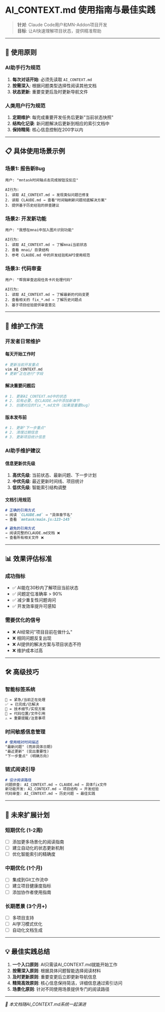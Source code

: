 # AI_CONTEXT.md 使用指南与最佳实践

> **针对**: Claude Code用户和MN-Addon项目开发  
> **目标**: 让AI快速理解项目状态，提供精准帮助

---

## 🎯 **使用原则**

### **AI助手行为规范**
1. **每次对话开始**: 必须先读取 `AI_CONTEXT.md`
2. **按需深入**: 根据问题类型选择性阅读其他文档
3. **状态更新**: 重要变更后及时更新导航文件

### **人类用户行为规范**
1. **定期维护**: 每完成重要开发任务后更新"当前状态快照"
2. **结构化记录**: 新问题解决后更新到相应的索引文档中
3. **保持精简**: 核心信息控制在200字以内

---

## 📋 **具体使用场景示例**

### **场景1: 报告新Bug**
```
用户: "mntask时间轴点击完成按钮没反应"

AI行为:
1. 读取 AI_CONTEXT.md → 发现类似问题已修复
2. 读取 CLAUDE.md → 查看"时间轴刷新问题彻底解决方案"
3. 提供基于历史经验的排查建议
```

### **场景2: 开发新功能**
```
用户: "我想在mnai中加入图片识别功能"

AI行为:
1. 读取 AI_CONTEXT.md → 了解mnai当前状态
2. 查看 mnai/ 目录结构
3. 参考 CLAUDE.md 中的开发经验和API使用规范
```

### **场景3: 代码审查**
```
用户: "帮我审查这段任务卡片处理代码"

AI行为:
1. 读取 AI_CONTEXT.md → 了解最新的代码变更
2. 查看相关的 fix_*.md → 了解历史问题点
3. 基于项目经验提供审查意见
```

---

## 🔄 **维护工作流**

### **开发者日常维护**

#### **每天开始工作时**
```bash
# 更新当前开发重点
vim AI_CONTEXT.md
# 更新"正在进行"字段
```

#### **解决重要问题后**
```bash
# 1. 更新AI_CONTEXT.md中的状态
# 2. 如有必要，在CLAUDE.md中添加新章节
# 3. 创建对应的fix_*.md文件（如果是重要bug）
```

#### **版本发布前**
```bash
# 1. 更新"下一步重点"
# 2. 清理过期信息
# 3. 更新项目统计信息
```

### **AI助手维护建议**

#### **信息更新优先级**
1. **高优先级**: 当前状态、最新问题、下一步计划
2. **中优先级**: 最近更新时间线、项目统计
3. **低优先级**: 智能索引结构调整

#### **文档引用规范**
```markdown
# 正确的引用方式
→ 阅读 `CLAUDE.md` → "具体章节名"
→ 查看 `mntask/main.js:123-145`

# 避免的引用方式
→ 阅读完整的CLAUDE.md文档 ❌
→ 查看所有相关文件 ❌
```

---

## 📊 **效果评估标准**

### **成功指标**
- ✅ AI能在30秒内了解项目当前状态
- ✅ 问题定位准确率 > 90%
- ✅ 减少重复性问题询问
- ✅ 开发效率提升可感知

### **需要优化的信号**
- ❌ AI经常问"项目目前在做什么"
- ❌ 相同问题反复出现
- ❌ AI提供的解决方案与项目状态不符
- ❌ 维护成本过高

---

## 🛠️ **高级技巧**

### **智能标签系统**
```markdown
🚨 = 紧急/当前正在处理
✅ = 已完成/已解决  
🔧 = 技术细节/实现方案
📍 = 代码位置/文件引用
⚠️ = 重要提醒/注意事项
```

### **时间敏感信息管理**
```markdown
# 使用相对时间描述
"最新问题" (而非具体日期)
"最近更新" (突出重要性)
"下一步重点" (明确方向)
```

### **链式阅读引导**
```markdown
# 设计阅读路径
问题排查: AI_CONTEXT.md → CLAUDE.md → 具体fix文件
新功能开发: AI_CONTEXT.md → 项目结构 → 开发经验
代码审查: AI_CONTEXT.md → 历史问题 → 最佳实践
```

---

## 🔮 **未来扩展计划**

### **短期优化 (1-2周)**
- [ ] 添加更多场景化的阅读指南
- [ ] 建立自动化的状态更新机制
- [ ] 优化智能索引的精确度

### **中期优化 (1个月)**
- [ ] 集成到Git工作流中
- [ ] 建立项目健康度指标
- [ ] 添加协作者使用指南

### **长期愿景 (3个月+)**
- [ ] 多项目支持
- [ ] AI学习模式优化
- [ ] 自动化文档生成

---

## 💡 **最佳实践总结**

1. **一个入口原则**: AI只需读AI_CONTEXT.md就能开始工作
2. **按需深入原则**: 根据具体问题智能选择阅读材料  
3. **及时更新原则**: 重要变更后立即更新导航信息
4. **精简高效原则**: 核心信息保持简洁，详细信息通过索引访问
5. **场景化原则**: 针对不同使用场景提供专门的阅读路径

---

*📝 本文档随AI_CONTEXT.md系统一起演进*